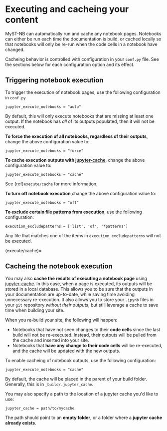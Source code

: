 # Executing and cacheing your content

MyST-NB can automatically run and cache any notebook pages. Notebooks can either
be run each time the documentation is build, or cached locally so that notebooks
will only be re-run when the code cells in a notebook have changed.

Cacheing behavior is controlled with configuration in your `conf.py` file. See
the sections below for each configuration option and its effect.

## Triggering notebook execution

To trigger the execution of notebook pages, use the following configuration in `conf.py`

```
jupyter_execute_notebooks = "auto"
```

By default, this will only execute notebooks that are missing at least one output. If
the notebook has *all* of its outputs populated, then it will not be executed.

**To force the execution of all notebooks, regardless of their outputs**, change the
above configuration value to:

```
jupyter_execute_notebooks = "force"
```

**To cache execution outputs with [jupyter-cache]**, change the above configuration
value to:

```
jupyter_execute_notebooks = "cache"
```

See {ref}`execute/cache` for more information.

**To turn off notebook execution**,change the
above configuration value to:

```
jupyter_execute_notebooks = "off"
```

**To exclude certain file patterns from execution**, use the following
configuration:

```
execution_excludepatterns = ['list', 'of', '*patterns']
```

Any file that matches one of the items in `execution_excludepatterns` will not be
executed.

(execute/cache)=
## Cacheing the notebook execution

You may also **cache the results of executing a notebook page** using [jupyter-cache]. In
this case, when a page is executed, its outputs will be stored in a local database.
This allows you to be sure that the outputs in your documentation are up-to-date,
while saving time avoiding unnecessary re-execution. It also allows you to store your
`.ipynb` files in your `git` repository *without their outputs*, but still leverage
a cache to save time when building your site.

When you re-build your site, the following will happen:

* Notebooks that have not seen changes to their **code cells** since the last build
  will not be re-executed. Instead, their outputs will be pulled from the cache
  and inserted into your site.
* Notebooks that **have any change to their code cells** will be re-executed, and the
  cache will be updated with the new outputs.

To enable cacheing of notebook outputs, use the following configuration:

```
jupyter_execute_notebooks = "cache"
```

By default, the cache will be placed in the parent of your build folder. Generally,
this is in `_build/.jupyter_cache`.

You may also specify a path to the location of a jupyter cache you'd like to use:

```
jupyter_cache = path/to/mycache
```

The path should point to an **empty folder**, or a folder where a
**jupyter cache already exists**.

[jupyter-cache]: https://github.com/executablebooks/jupyter-cache "the Jupyter Cache Project"
